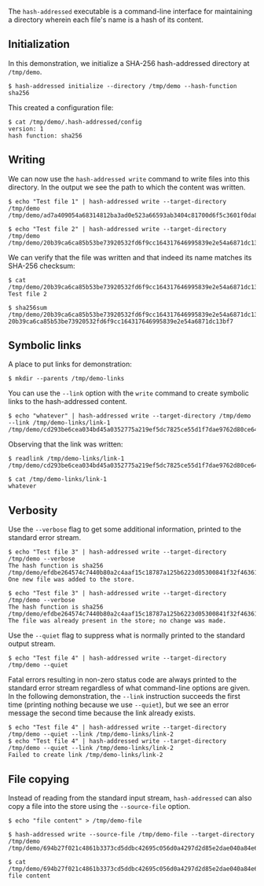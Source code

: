 The `hash-addressed` executable is a command-line interface for maintaining a
directory wherein each file's name is a hash of its content.


Initialization
-------------------------------------------------------------------------

In this demonstration, we initialize a SHA-256 hash-addressed directory at
`/tmp/demo`.

```
$ hash-addressed initialize --directory /tmp/demo --hash-function sha256
```

This created a configuration file:

```
$ cat /tmp/demo/.hash-addressed/config
version: 1
hash function: sha256
```


Writing
-------------------------------------------------------------------------

We can now use the `hash-addressed write` command to write files into this
directory. In the output we see the path to which the content was written.

```
$ echo "Test file 1" | hash-addressed write --target-directory /tmp/demo
/tmp/demo/ad7a409054a68314812ba3ad0e523a66593ab3404c81700d6f5c3601f0da830e
```

```
$ echo "Test file 2" | hash-addressed write --target-directory /tmp/demo
/tmp/demo/20b39ca6ca85b53be73920532fd6f9cc164317646995839e2e54a6871dc13bf7
```

We can verify that the file was written and that indeed its name matches its
SHA-256 checksum:

```
$ cat /tmp/demo/20b39ca6ca85b53be73920532fd6f9cc164317646995839e2e54a6871dc13bf7
Test file 2
```

```
$ sha256sum /tmp/demo/20b39ca6ca85b53be73920532fd6f9cc164317646995839e2e54a6871dc13bf7
20b39ca6ca85b53be73920532fd6f9cc164317646995839e2e54a6871dc13bf7
```


Symbolic links
-------------------------------------------------------------------------

A place to put links for demonstration:

```
$ mkdir --parents /tmp/demo-links
```

You can use the `--link` option with the `write` command to create symbolic
links to the hash-addressed content.

```
$ echo "whatever" | hash-addressed write --target-directory /tmp/demo --link /tmp/demo-links/link-1
/tmp/demo/cd293be6cea034bd45a0352775a219ef5dc7825ce55d1f7dae9762d80ce64411
```

Observing that the link was written:

```
$ readlink /tmp/demo-links/link-1
/tmp/demo/cd293be6cea034bd45a0352775a219ef5dc7825ce55d1f7dae9762d80ce64411
```

```
$ cat /tmp/demo-links/link-1
whatever
```


Verbosity
-------------------------------------------------------------------------

Use the `--verbose` flag to get some additional information, printed to the
standard error stream.

```
$ echo "Test file 3" | hash-addressed write --target-directory /tmp/demo --verbose
The hash function is sha256
/tmp/demo/efdbe264574c7440b80a2c4aaf15c18787a125b6223d05300841f32f46361e7f
One new file was added to the store.
```

```
$ echo "Test file 3" | hash-addressed write --target-directory /tmp/demo --verbose
The hash function is sha256
/tmp/demo/efdbe264574c7440b80a2c4aaf15c18787a125b6223d05300841f32f46361e7f
The file was already present in the store; no change was made.
```

Use the `--quiet` flag to suppress what is normally printed to the standard
output stream.

```
$ echo "Test file 4" | hash-addressed write --target-directory /tmp/demo --quiet
```

Fatal errors resulting in non-zero status code are always printed to the
standard error stream regardless of what command-line options are given. In the
following demonstration, the `--link` instruction succeeds the first time
(printing nothing because we use `--quiet`), but we see an error message the
second time because the link already exists.

```
$ echo "Test file 4" | hash-addressed write --target-directory /tmp/demo --quiet --link /tmp/demo-links/link-2
$ echo "Test file 4" | hash-addressed write --target-directory /tmp/demo --quiet --link /tmp/demo-links/link-2
Failed to create link /tmp/demo-links/link-2
```


File copying
-------------------------------------------------------------------------

Instead of reading from the standard input stream, `hash-addressed` can also
copy a file into the store using the `--source-file` option.

```
$ echo "file content" > /tmp/demo-file
```

```
$ hash-addressed write --source-file /tmp/demo-file --target-directory /tmp/demo
/tmp/demo/694b27f021c4861b3373cd5ddbc42695c056d0a4297d2d85e2dae040a84e61df
```

```
$ cat /tmp/demo/694b27f021c4861b3373cd5ddbc42695c056d0a4297d2d85e2dae040a84e61df
file content
```
